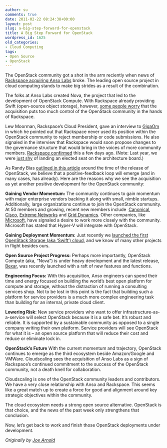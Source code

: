 ```yaml
---
author: su
comments: true
date: 2011-02-22 08:24:38+00:00
layout: post
slug: a-big-step-forward-for-openstack
title: A Big Step Forward for OpenStack
wordpress_id: 1625
old_categories:
- Cloud Computing
tags:
- Open Source
- OpenStack
---
```


The OpenStack community got a shot in the arm reciently when news of [Rackspace acquiring Anso Labs](http://newenterprise.allthingsd.com/20110209/exclusive-rackspace-to-acquire-anso-labs/) broke. The leading open source project in cloud computing stands to make big strides as a result of the combination.

The folks at Anso Labs created Nova, the project that led to the development of OpenStack Compute. With Rackspace already providing Swift (open-source object storage), however, [some people worry](http://www.theregister.co.uk/2011/02/10/rackspace_buys_openstack_partner/) that the acquisition puts too much control of the OpenStack community in the hands of Rackspace.

Lew Moorman, Rackspace’s Cloud President, gave an interview to [GigaOm](http://gigaom.com/cloud/lew-moorman-talks-anso-labs-openstack-and-cloud-revenue/) in which he pointed out that Rackspace never used its position within the OpenStack community to reject membership or code submissions. He also signaled in the interview that Rackspace would soon propose changes to the governance structure that would bring in the voices of more community members. [Rackspace confirmed](http://www.theregister.co.uk/2011/02/16/rackspace_openstack_advisory_board/) this a few days ago. (Note: Last year, we were [just shy](http://www.cs.cornell.edu/w8/~andru/cgi-perl/civs/results.pl?id=E_f35052f9f6d58f36&rkey=4603fbf32e182e6c) of landing an elected seat on the architecture board.)

As Randy Bias [outlined in this article](http://cloudscaling.com/blog/cloud-computing/does-openstack-change-the-cloud-game) around the time of the release of OpenStack, we believe that a positive-feedback loop will emerge (and in many cases, has already). Here are the reasons why we see the acquisition as yet another positive development for the OpenStack community:

**Gaining Vendor Momentum:** The community continues to gain momentum with major enterprise vendors backing it along with small, nimble startups. Additionally, large organizations continue to join the OpenStack community. At 50 members and growing, recent new members include  [Canonical](http://www.canonical.com/), [Cisco](http://www.cisco.com/), [Extreme Networks](http://www.extremenetworks.com/) and [Grid Dynamics](http://www.griddynamics.com/). Other companies, like [Microsoft](http://www.microsoft.com/), have signaled a desire to work more closely with the community. Microsoft has stated that Hyper-V will integrate with OpenStack.

**Gaining Deployment Momentum:** Just recently we [launched the first OpenStack Storage (aka ‘Swift’) cloud](http://cloudscaling.com/blog/cloud-computing/openstack-object-storage-moves-beyond-rackspace), and we know of many other projects in flight besides ours.

**Open Source Project Progress:** Perhaps more importantly, OpenStack Compute (aka, “Nova”) is under heavy development and the latest release, [Bexar](http://www.openstack.org/blog/2011/02/the-openstack-bexar-release/), was recently launched with a raft of new features and functions.

**Engineering Focus:** With this acquisition, Anso engineers can spend their time and energy focused on building the world’s best open platform for compute and storage, without the distraction of running a consulting services shop. Not to be lost in this point is the fact that building such a platform for service providers is a much more complex engineering task than building for an internal, private cloud client.

**Lowering Risk:** New service providers who want to offer infrastructure-as-a-service will select OpenStack because it is a safe bet. It’s robust and reliable. It is supported by a sustainable community as opposed to a single company writing their own platform. Service providers will see OpenStack for what it is – an open source platform that will reduce their cost and reduce or eliminate lock in.

**OpenStack’s Future**
With the current momentum and trajectory, OpenStack continues to emerge as the third ecosystem beside Amazon/Google and VMWare. Cloudscaling sees the acquisition of Anso Labs as a sign of Rackspace’s continued commitment to the success of the OpenStack community, not a death knell for collaboration.

Cloudscaling is one of the OpenStack community leaders and contributors. We have a very close relationship with Anso and Rackspace. This seems like a great match up to create a force for good and alignment around key strategic objectives within the community.

The cloud ecosystem needs a strong open source alternative. OpenStack is that choice, and the news of the past week only strengthens that conclusion.

Now, let’s get back to work and finish those OpenStack deployments under development.

_Originally by [Joe Arnold](https://twitter.com/@joearnold)_

